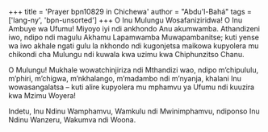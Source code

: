 +++
title = 'Prayer bpn10829 in Chichewa'
author = "Abdu'l-Bahá"
tags = ['lang-ny', 'bpn-unsorted']
+++
O Inu Mulungu Wosafaniziridwa! O Inu Ambuye wa Ufumu! Miyoyo iyi ndi ankhondo Anu akumwamba.  Athandizeni iwo, ndipo ndi magulu Akhamu Lapamwamba Muwapambanitse; kuti yense wa iwo akhale ngati gulu la nkhondo ndi kugonjetsa maikowa kupyolera mu chikondi cha Mulungu ndi kuwala kwa uzimu kwa Chiphunzitso Chanu. 

O Mulungu! Mukhale wowatchinjiriza ndi Mthandizi wao, ndipo m’chipululu, m’phiri, m’chigwa, m’nkhalango, m’madambo ndi m’nyanja, khalani Inu wowasangalatsa – kuti alire kupyolera mu mphamvu ya Ufumu ndi kuuzira kwa Mzimu Woyera! 

Indetu, Inu Ndinu Wamphamvu, Wamkulu ndi Mwinimphamvu, ndiponso Inu Ndinu Wanzeru, Wakumva ndi Woona.

